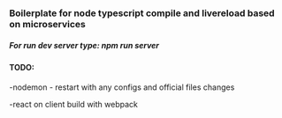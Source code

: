 ### Boilerplate for node typescript compile and livereload based on microservices

##### For run dev server type: npm run server

#### TODO:
-nodemon - restart with any configs and official files changes

-react on client build with webpack